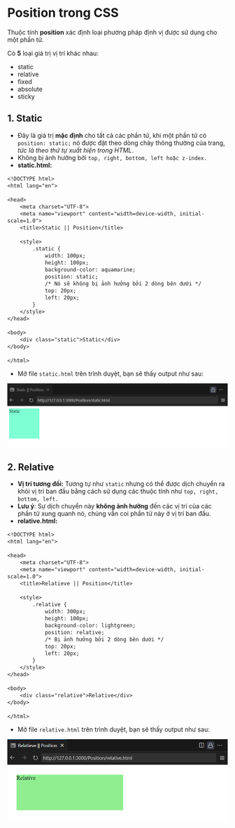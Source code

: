 # Position trong CSS
Thuộc tính **position** xác định loại phương pháp định vị được sử dụng cho một phần tử.

Có **5** loại giá trị vị trí khác nhau:
- static
- relative
- fixed
- absolute
- sticky

## 1. Static
- Đây là giá trị **mặc định** cho tất cả các phần tử, khi một phần tử có `position: static;` nó được đặt theo dòng chảy thông thường của trang, *tức là theo thứ tự xuất hiện trong HTML*.
- Không bị ảnh hưởng bởi `top, right, bottom, left hoặc z-index.`
- **static.html:**
```
<!DOCTYPE html>
<html lang="en">

<head>
    <meta charset="UTF-8">
    <meta name="viewport" content="width=device-width, initial-scale=1.0">
    <title>Static || Position</title>

    <style>
        .static {
            width: 100px;
            height: 100px;
            background-color: aquamarine;
            position: static;
            /* Nó sẽ không bị ảnh hưởng bởi 2 dòng bên dưới */
            top: 20px;
            left: 20px;
        }
    </style>
</head>

<body>
    <div class="static">Static</div>
</body>

</html>
```
- Mở file `static.html` trên trình duyệt, bạn sẽ thấy output như sau:

![static.html](/images/static.png)

## 2. Relative
- **Vị trí tương đối:** Tương tự như `static` nhưng có thể được dịch chuyển ra khỏi vị trí ban đầu bằng cách sử dụng các thuộc tính như `top, right, bottom, left.` 
- **Lưu ý**: Sự dịch chuyển này **không ảnh hưởng** đến các vị trí của các phần tử xung quanh nó, chúng vẫn coi phần tử này ở vị trí ban đầu.
- **relative.html:**
```
<!DOCTYPE html>
<html lang="en">

<head>
    <meta charset="UTF-8">
    <meta name="viewport" content="width=device-width, initial-scale=1.0">
    <title>Relatieve || Position</title>

    <style>
        .relative {
            width: 300px;
            height: 100px;
            background-color: lightgreen;
            position: relative;
            /* Bị ảnh hưởng bởi 2 dòng bên dưới */
            top: 20px;
            left: 20px;
        }
    </style>
</head>

<body>
    <div class="relative">Relative</div>
</body>

</html>
```
- Mở file `relative.html` trên trình duyệt, bạn sẽ thấy output như sau: 

![relative.html](/images/relative.png)